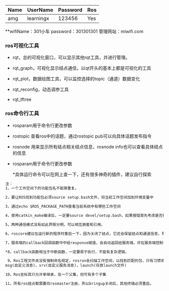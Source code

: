 | Name | UserName  | Password | Ros |
| ---- | --------- | -------- | --- |
| amg  | learningx | 123456   | Yes |

**wifiName：301小车 password：301301301 管理网站：miwifi.com

### ros可视化工具

* rqt，总的可视化窗口，可以显示其他rqt工具，并进行管理。

* rqt_graph，可视化显示结点通信，以qt开头的基本上都是可视化的工具

* rqt_plot，数据绘图工具，可以监控选择的topic（通道）数据变化

* rqt_reconfig，动态调参工具

* rqt_tftree

### ros命令行工具

* rosparam用于命令行更改参数

* rostopic
  查看ros中的话题，通过rostopic pub可以向具体话题发布指令

* rosnode
  用来显示所有结点相关结点信息，rosnode info也可以查看具体结点的信息

* rosparam用于命令行更改参数
  
  *具体运行命令可以在网上查一下，还有很多神奇的插件，建议自行探索

```txt
注：
1，一个工作空间下的功能包名不能够重复。

2，要让ROS找到功能包必须source setup.bash文件，将当前工作空间加到环境变量中

3，通过echo $ROS_PACKAGE_PATH查看当前系统中有哪些工作空间

4，使用catkin_make编译后，一定要source devel/setup.bash，如果报错首先考虑是否执行该条命令，可以将其放入home/.bashsrc中

5，两种通信模式没有如此界限分明，可以相互嵌套和引用。

6，roscore建议在运行新的程序时重启一下，因为关闭了结点，它还会保留结点和通道信息，导致一些同名错误或一些莫名其妙的错误。

7，服务端的callback回调函数中中给response赋值，会自动返回给服务端，并在服务端控制台显示

*8，callback函数相当于中断函数，一定要易于执行，不能有复杂逻辑。

 9，Ros工程文件夹没有强制命名规定，rosrun会扫描工作空间，以找到匹配的包，只有习惯命名，建议使用习惯命名，方便工程管理。
msg(自定义消息)，srv(自定义服务消息)，launch(存放launch文件)

10，Ros坐标其只允许单继承，及一个父集，但可有多个子集

11，所有ros结点都需要向rosmaster注册，所以bringup关闭后，其他终端必须重启。

```

